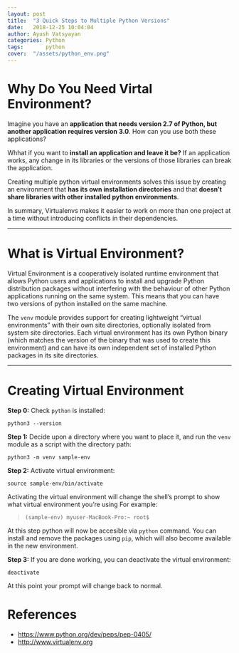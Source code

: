 ```yaml
---
layout: post
title:  "3 Quick Steps to Multiple Python Versions"
date:   2018-12-25 10:04:04
author: Ayush Vatsyayan
categories: Python
tags:	    python
cover:  "/assets/python_env.png"
---
```

# Why Do You Need Virtal Environment?
Imagine you have an **application that needs version 2.7 of Python, but another application requires version 3.0**. How can you use both these applications? 

Whhat if you want to **install an application and leave it be?** If an application works, any change in its libraries or the versions of those libraries can break the application.

Creating multiple python virtual environments solves this issue by creating an environment that **has its own installation directories** and that **doesn’t share libraries with other installed python environments**.

In summary, Virtualenvs makes it easier to work on more than one project at a time without introducing conflicts in their dependencies.

---

# What is Virtual Environment?
Virtual Environment is a cooperatively isolated runtime environment that allows Python users and applications to install and upgrade Python distribution packages without interfering with the behaviour of other Python applications running on the same system. This means that you can have two versions of python installed on the same machine.

The `venv` module provides support for creating lightweight “virtual environments” with their own site directories, optionally isolated from system site directories. Each virtual environment has its own Python binary (which matches the version of the binary that was used to create this environment) and can have its own independent set of installed Python packages in its site directories.

---

# Creating Virtual Environment
**Step 0:** Check `python` is installed:
```shell
python3 --version
```

**Step 1:** Decide upon a directory where you want to place it, and run the `venv` module as a script with the directory path:
```shell
python3 -m venv sample-env
```
**Step 2:** Activate virtual environment:
```shell
source sample-env/bin/activate
```
Activating the virtual environment will change the shell’s prompt to show what virtual environment you’re using For example: 
> `(sample-env) myuser-MacBook-Pro:~ root$`

At this step python will now be accesible via `python` command. You can install and remove the packages using `pip`, which will also become available in the new environment.

**Step 3:** If you are done working, you can deactivate the virtual environment:
```
deactivate
```
At this point your prompt will change back to normal.

# References
* <https://www.python.org/dev/peps/pep-0405/>
* <http://www.virtualenv.org>

